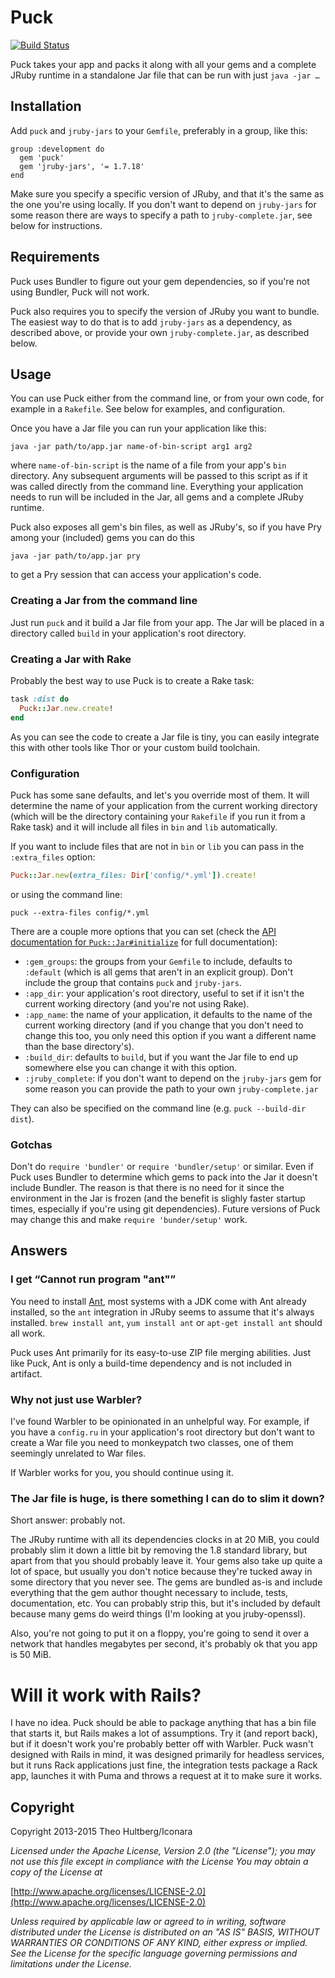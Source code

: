 # Puck

[![Build Status](https://travis-ci.org/iconara/puck.png?branch=master)](https://travis-ci.org/iconara/puck)

Puck takes your app and packs it along with all your gems and a complete JRuby runtime in a standalone Jar file that can be run with just `java -jar …`

## Installation

Add `puck` and `jruby-jars` to your `Gemfile`, preferably in a group, like this:

    group :development do
      gem 'puck'
      gem 'jruby-jars', '= 1.7.18'
    end

Make sure you specify a specific version of JRuby, and that it's the same as the one you're using locally. If you don't want to depend on `jruby-jars` for some reason there are ways to specify a path to `jruby-complete.jar`, see below for instructions.

## Requirements

Puck uses Bundler to figure out your gem dependencies, so if you're not using Bundler, Puck will not work.

Puck also requires you to specify the version of JRuby you want to bundle. The easiest way to do that is to add `jruby-jars` as a dependency, as described above, or provide your own `jruby-complete.jar`, as described below.

## Usage

You can use Puck either from the command line, or from your own code, for example in a `Rakefile`. See below for examples, and configuration.

Once you have a Jar file you can run your application like this:

    java -jar path/to/app.jar name-of-bin-script arg1 arg2

where `name-of-bin-script` is the name of a file from your app's `bin` directory. Any subsequent arguments will be passed to this script as if it was called directly from the command line. Everything your application needs to run will be included in the Jar, all gems and a complete JRuby runtime.

Puck also exposes all gem's bin files, as well as JRuby's, so if you have Pry among your (included) gems you can do this

    java -jar path/to/app.jar pry

to get a Pry session that can access your application's code.

### Creating a Jar from the command line

Just run `puck` and it build a Jar file from your app. The Jar will be placed in a directory called `build` in your application's root directory.

### Creating a Jar with Rake

Probably the best way to use Puck is to create a Rake task:

```ruby
task :dist do
  Puck::Jar.new.create!
end
```

As you can see the code to create a Jar file is tiny, you can easily integrate this with other tools like Thor or your custom build toolchain.

### Configuration

Puck has some sane defaults, and let's you override most of them. It will determine the name of your application from the current working directory (which will be the directory containing your `Rakefile` if you run it from a Rake task) and it will include all files in `bin` and `lib` automatically.

If you want to include files that are not in `bin` or `lib` you can pass in the `:extra_files` option:

```ruby
Puck::Jar.new(extra_files: Dir['config/*.yml']).create!
```

or using the command line:

```
puck --extra-files config/*.yml
```

There are a couple more options that you can set (check the [API documentation for `Puck::Jar#initialize`](http://rubydoc.info/github/iconara/puck/master/Puck/Jar#initialize-instance_method) for full documentation):

* `:gem_groups`: the groups from your `Gemfile` to include, defaults to `:default` (which is all gems that aren't in an explicit group). Don't include the group that contains `puck` and `jruby-jars`.
* `:app_dir`: your application's root directory, useful to set if it isn't the current working directory (and you're not using Rake).
* `:app_name`: the name of your application, it defaults to the name of the current working directory (and if you change that you don't need to change this too, you only need this option if you want a different name than the base directory's).
* `:build_dir`: defaults to `build`, but if you want the Jar file to end up somewhere else you can change it with this option.
* `:jruby_complete`: if you don't want to depend on the `jruby-jars` gem for some reason you can provide the path to your own `jruby-complete.jar`

They can also be specified on the command line (e.g. `puck --build-dir dist`).

### Gotchas

Don't do `require 'bundler'` or `require 'bundler/setup'` or similar. Even if Puck uses Bundler to determine which gems to pack into the Jar it doesn't include Bundler. The reason is that there is no need for it since the environment in the Jar is frozen (and the benefit is slighly faster startup times, especially if you're using git dependencies). Future versions of Puck may change this and make `require 'bunder/setup'` work.

## Answers

### I get “Cannot run program "ant"”

You need to install [Ant](http://ant.apache.org/), most systems with a JDK come with Ant already installed, so the `ant` integration in JRuby seems to assume that it's always installed. `brew install ant`, `yum install ant` or `apt-get install ant` should all work.

Puck uses Ant primarily for its easy-to-use ZIP file merging abilities. Just like Puck, Ant is only a build-time dependency and is not included in artifact.

### Why not just use Warbler?

I've found Warbler to be opinionated in an unhelpful way. For example, if you have a `config.ru` in your application's root directory but don't want to create a War file you need to monkeypatch two classes, one of them seemingly unrelated to War files.

If Warbler works for you, you should continue using it.

### The Jar file is huge, is there something I can do to slim it down?

Short answer: probably not.

The JRuby runtime with all its dependencies clocks in at 20 MiB, you could probably slim it down a little bit by removing the 1.8 standard library, but apart from that you should probably leave it. Your gems also take up quite a lot of space, but usually you don't notice because they're tucked away in some directory that you never see. The gems are bundled as-is and include everything that the gem author thought necessary to include, tests, documentation, etc. You can probably strip this, but it's included by default because many gems do weird things (I'm looking at you jruby-openssl).

Also, you're not going to put it on a floppy, you're going to send it over a network that handles megabytes per second, it's probably ok that you app is 50 MiB.

# Will it work with Rails?

I have no idea. Puck should be able to package anything that has a bin file that starts it, but Rails makes a lot of assumptions. Try it (and report back), but if it doesn't work you're probably better off with Warbler. Puck wasn't designed with Rails in mind, it was designed primarily for headless services, but it runs Rack applications just fine, the integration tests package a Rack app, launches it with Puma and throws a request at it to make sure it works.

## Copyright

Copyright 2013-2015 Theo Hultberg/Iconara

_Licensed under the Apache License, Version 2.0 (the "License"); you may not use this file except in compliance with the License You may obtain a copy of the License at_

[http://www.apache.org/licenses/LICENSE-2.0](http://www.apache.org/licenses/LICENSE-2.0)

_Unless required by applicable law or agreed to in writing, software distributed under the License is distributed on an "AS IS" BASIS, WITHOUT WARRANTIES OR CONDITIONS OF ANY KIND, either express or implied. See the License for the specific language governing permissions and limitations under the License._
